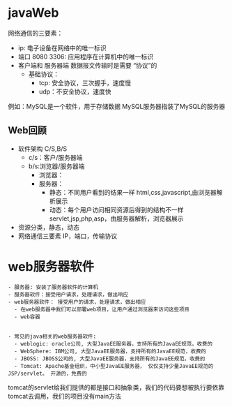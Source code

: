 # javaWeb
网络通信的三要素： 
- ip: 电子设备在网络中的唯一标识
- 端口 8080 3306: 应用程序在计算机中的唯一标识 
- 客户端和 服务器端 数据报文传输时是需要  “协议”的 
  - 基础协议：
    - tcp: 安全协议，三次握手，速度慢
    - udp：不安全协议，速度快

例如：MySQL是一个软件，用于存储数据
MySQL服务器指装了MySQL的服务器

## Web回顾
- 软件架构 C/S,B/S
  - c/s：客户/服务器端
  - b/s:浏览器/服务器端
    - 浏览器：
    - 服务器：
      - 静态：不同用户看到的结果一样 html,css,javascript,由浏览器解析展示
      - 动态：每个用户访问相同资源后得到的结构不一样servlet,jsp,php,asp，由服务器解析，浏览器展示
- 资源分类，静态，动态
- 网络通信三要素 IP，端口，传输协议
  
# web服务器软件
    - 服务器: 安装了服务器软件的计算机
    - 服务器软件：接受用户请求，处理请求，做出响应
    - web服务器软件： 接受用户的请求，处理请求，做出相应
      - 在web服务器中我们可以部署web项目，让用户通过浏览器来访问这些项目
      - web容器


    - 常见的java相关的web服务器软件:
      - weblogic: oracle公司, 大型JavaEE服务器，支持所有的JavaEE规范，收费的
      - WebSphere: IBM公司, 大型JavaEE服务器，支持所有的JavaEE规范，收费的
      - JBOSS: JBOSS公司的, 大型JavaEE服务器，支持所有的JavaEE规范，收费的
      - Tomcat: Apache基金组织，中小型JavaEE服务器， 仅仅支持少量JavaEE规范的JSP/servlet。 开源的，免费的

tomcat的servlet给我们提供的都是接口和抽象类，我们的代码要想被执行要依靠tomcat去调用，我们的项目没有main方法
